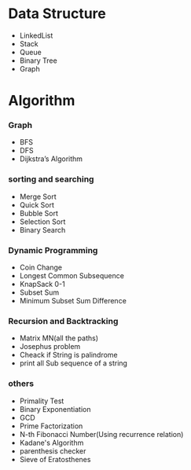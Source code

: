 # Data Structure
 - LinkedList
 - Stack
 - Queue
 - Binary Tree
 - Graph


# Algorithm

### Graph
- BFS
- DFS
- Dijkstra’s Algorithm
### sorting and searching
- Merge Sort
- Quick Sort
- Bubble Sort
- Selection Sort
- Binary Search
### Dynamic Programming
- Coin Change
- Longest Common Subsequence
- KnapSack 0-1
- Subset Sum
- Minimum Subset Sum Difference
### Recursion and Backtracking
- Matrix MN(all the paths)
- Josephus problem
- Cheack if String is palindrome
- print all Sub sequence of a string
### others
- Primality Test
- Binary Exponentiation
- GCD
- Prime Factorization
- N-th Fibonacci Number(Using recurrence relation)
- Kadane's Algorithm
- parenthesis checker
- Sieve of Eratosthenes
